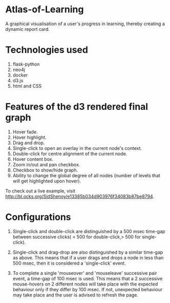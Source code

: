 # Atlas-of-Learning
A graphical visualisation of a user's progress in learning, thereby creating a dynamic report card.

# Technologies used
1. flask-python
2. neo4j
3. docker
4. d3.js
5. html and CSS

# Features of the d3 rendered final graph
1. Hover fade.
2. Hover highlight.
3. Drag and drop.
4. Single-click to open an overlay in the current node's context.
5. Double-click for centre alignment of the current node.
6. Hover content box.
7. Zoom in/out and pan checkbox.
8. Checkbox to show/hide graph.
9. Ability to change the global degree of all nodes (number of levels that will get highlighted upon hover).

To check out a live example, visit http://bl.ocks.org/SidShenoy/e13385b034d903976f34083b87be8794.

# Configurations
1. Single-click and double-click are distinguished by a 500 msec time-gap between successive clicks( < 500 for double-click,> 500 for single-click).
  
2. Single-click and drag-drop are also distinguished by a similar time-gap as above. This means that if a user drags and drops a node in less than 500 msec, then it is considered a 'single-click' event.

3. To complete a single 'mouseover' and 'mouseleave' successive pair event, a time-gap of 100 msec is used. This means that a 2 successive mouse-hovers on 2 different nodes will take place with the expected behaviour only if they differ by 100 msec. If not, unexpected behaviour may take place and the user is advised to refresh the page. 
